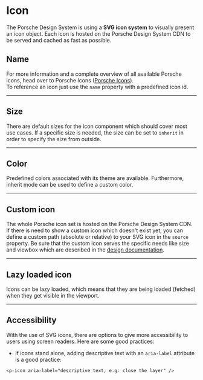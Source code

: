 # Icon

The Porsche Design System is using a **SVG icon system** to visually present an icon object. Each icon is hosted on the Porsche Design System CDN to be served and cached as fast as possible.

## Name

For more information and a complete overview of all available Porsche icons, head over to Porsche Icons ([Porsche Icons](https://icons.porsche.com)).  
To reference an icon just use the `name` property with a predefined icon id.

<Playground :themeable="true">
  <template v-slot="{theme}">
    <p-icon :theme="theme" name="360" aria-label="360 icon"></p-icon>
    <p-icon :theme="theme" name="arrow-double-down" aria-label="Arrow double down icon"></p-icon>
    <p-icon :theme="theme" name="arrow-double-left" aria-label="Arrow double left icon"></p-icon>
    <p-icon :theme="theme" name="arrow-double-right" aria-label="Arrow double right icon"></p-icon>
    <p-icon :theme="theme" name="arrow-double-up" aria-label="Arrow double up icon"></p-icon>
    <p-icon :theme="theme" name="arrow-down" aria-label="Arrow down icon"></p-icon>
    <p-icon :theme="theme" name="arrow-first" aria-label="Arrow first icon"></p-icon>
    <p-icon :theme="theme" name="arrow-head-down" aria-label="Arrow head down icon"></p-icon>
    <p-icon :theme="theme" name="arrow-head-left" aria-label="Arrow head left icon"></p-icon>
    <p-icon :theme="theme" name="arrow-head-right" aria-label="Arrow head right icon"></p-icon>
    <p-icon :theme="theme" name="arrow-head-up" aria-label="Arrow head up icon"></p-icon>
    <p-icon :theme="theme" name="arrow-last" aria-label="Arrow last icon"></p-icon>
    <p-icon :theme="theme" name="arrow-left" aria-label="Arrow left icon"></p-icon>
    <p-icon :theme="theme" name="arrow-right" aria-label="Arrow right icon"></p-icon>
    <p-icon :theme="theme" name="arrow-up" aria-label="Arrow up icon"></p-icon>
    <p-icon :theme="theme" name="chat" aria-label="Chat icon"></p-icon>
    <p-icon :theme="theme" name="email" aria-label="Email icon"></p-icon>
    <p-icon :theme="theme" name="exclamation" aria-label="Exclamation icon"></p-icon>
    <p-icon :theme="theme" name="information" aria-label="Information icon"></p-icon>
    <p-icon :theme="theme" name="phone" aria-label="Phone icon"></p-icon>
    <p-icon :theme="theme" name="question" aria-label="Question icon"></p-icon>
    <p-icon :theme="theme" name="warning" aria-label="Warning icon"></p-icon>
    <p-icon :theme="theme" name="add" aria-label="Add icon"></p-icon>
    <p-icon :theme="theme" name="adjust" aria-label="Adjust icon"></p-icon>
    <p-icon :theme="theme" name="chart" aria-label="Chart icon"></p-icon>
    <p-icon :theme="theme" name="check" aria-label="Check icon"></p-icon>
    <p-icon :theme="theme" name="close" aria-label="Close icon"></p-icon>
    <p-icon :theme="theme" name="compare" aria-label="Compare icon"></p-icon>
    <p-icon :theme="theme" name="configurate" aria-label="Configurate icon"></p-icon>
    <p-icon :theme="theme" name="delete" aria-label="Delete icon"></p-icon>
    <p-icon :theme="theme" name="disable" aria-label="Disable icon"></p-icon>
    <p-icon :theme="theme" name="download" aria-label="Download icon"></p-icon>
    <p-icon :theme="theme" name="edit" aria-label="Edit icon"></p-icon>
    <p-icon :theme="theme" name="external" aria-label="External icon"></p-icon>
    <p-icon :theme="theme" name="filter" aria-label="Filter icon"></p-icon>
    <p-icon :theme="theme" name="grid" aria-label="Grid icon"></p-icon>
    <p-icon :theme="theme" name="increase" aria-label="Increase icon"></p-icon>
    <p-icon :theme="theme" name="list" aria-label="List icon"></p-icon>
    <p-icon :theme="theme" name="logout" aria-label="Logout icon"></p-icon>
    <p-icon :theme="theme" name="menu-dots-horizontal" aria-label="Menu dots horizontal icon"></p-icon>
    <p-icon :theme="theme" name="menu-lines" aria-label="Menu lines icon"></p-icon>
    <p-icon :theme="theme" name="minus" aria-label="Minus icon"></p-icon>
    <p-icon :theme="theme" name="plus" aria-label="Plus icon"></p-icon>
    <p-icon :theme="theme" name="refresh" aria-label="Refresh icon"></p-icon>
    <p-icon :theme="theme" name="reset" aria-label="Reset icon"></p-icon>
    <p-icon :theme="theme" name="save" aria-label="Save icon"></p-icon>
    <p-icon :theme="theme" name="search" aria-label="Search icon"></p-icon>
    <p-icon :theme="theme" name="sort" aria-label="Sort icon"></p-icon>
    <p-icon :theme="theme" name="stack" aria-label="Stack icon"></p-icon>
    <p-icon :theme="theme" name="subtract" aria-label="Substract icon"></p-icon>
    <p-icon :theme="theme" name="switch" aria-label="Switch icon"></p-icon>
    <p-icon :theme="theme" name="upload" aria-label="Upload icon"></p-icon>
    <p-icon :theme="theme" name="view-off" aria-label="View off icon"></p-icon>
    <p-icon :theme="theme" name="view" aria-label="View icon"></p-icon>
    <p-icon :theme="theme" name="zoom-in" aria-label="Zoom in icon"></p-icon>
    <p-icon :theme="theme" name="zoom-out" aria-label="Zoom out icon"></p-icon>
    <p-icon :theme="theme" name="battery-empty" aria-label="Battery empty icon"></p-icon>
    <p-icon :theme="theme" name="charging-station" aria-label="Charging station icon"></p-icon>
    <p-icon :theme="theme" name="flash" aria-label="Flash icon"></p-icon>
    <p-icon :theme="theme" name="plug" aria-label="Plug icon"></p-icon>
    <p-icon :theme="theme" name="augmented-reality" aria-label="Augmented reality icon"></p-icon>
    <p-icon :theme="theme" name="broadcast" aria-label="Broadcast icon"></p-icon>
    <p-icon :theme="theme" name="camera" aria-label="Camera icon"></p-icon>
    <p-icon :theme="theme" name="closed-caption" aria-label="Closed caption icon"></p-icon>
    <p-icon :theme="theme" name="document" aria-label="Document icon"></p-icon>
    <p-icon :theme="theme" name="image" aria-label="Image icon"></p-icon>
    <p-icon :theme="theme" name="mobile" aria-label="Mobile icon"></p-icon>
    <p-icon :theme="theme" name="pause" aria-label="Pause icon"></p-icon>
    <p-icon :theme="theme" name="play" aria-label="Play icon"></p-icon>
    <p-icon :theme="theme" name="printer" aria-label="Printer icon"></p-icon>
    <p-icon :theme="theme" name="replay" aria-label="Replay icon"></p-icon>
    <p-icon :theme="theme" name="screen" aria-label="Screen icon"></p-icon>
    <p-icon :theme="theme" name="tablet" aria-label="Tablet icon"></p-icon>
    <p-icon :theme="theme" name="video" aria-label="Video icon"></p-icon>
    <p-icon :theme="theme" name="volume-off" aria-label="Volume off icon"></p-icon>
    <p-icon :theme="theme" name="volume-up" aria-label="Volume up icon"></p-icon>
    <p-icon :theme="theme" name="wifi" aria-label="Wifi icon"></p-icon>
    <p-icon :theme="theme" name="city" aria-label="City icon"></p-icon>
    <p-icon :theme="theme" name="country-road" aria-label="Country road icon"></p-icon>
    <p-icon :theme="theme" name="globe" aria-label="Globe icon"></p-icon>
    <p-icon :theme="theme" name="highway" aria-label="Highway icon"></p-icon>
    <p-icon :theme="theme" name="home" aria-label="Home icon"></p-icon>
    <p-icon :theme="theme" name="locate" aria-label="Locate icon"></p-icon>
    <p-icon :theme="theme" name="pin" aria-label="Pin icon"></p-icon>
    <p-icon :theme="theme" name="route" aria-label="Route icon"></p-icon>
    <p-icon :theme="theme" name="gift" aria-label="Gift icon"></p-icon>
    <p-icon :theme="theme" name="leaf" aria-label="Leaf icon"></p-icon>
    <p-icon :theme="theme" name="leather" aria-label="Leather icon"></p-icon>
    <p-icon :theme="theme" name="light" aria-label="Light icon"></p-icon>
    <p-icon :theme="theme" name="lock-open" aria-label="Lock open icon"></p-icon>
    <p-icon :theme="theme" name="lock" aria-label="Lock icon"></p-icon>
    <p-icon :theme="theme" name="moon" aria-label="Moon icon"></p-icon>
    <p-icon :theme="theme" name="racing-flag" aria-label="Racing flag icon"></p-icon>
    <p-icon :theme="theme" name="snowflake" aria-label="Snowflake icon"></p-icon>
    <p-icon :theme="theme" name="star" aria-label="Star icon"></p-icon>
    <p-icon :theme="theme" name="sun" aria-label="Sun icon"></p-icon>
    <p-icon :theme="theme" name="weight" aria-label="Weight icon"></p-icon>
    <p-icon :theme="theme" name="work" aria-label="Work icon"></p-icon>
    <p-icon :theme="theme" name="wrench" aria-label="Wrench icon"></p-icon>
    <p-icon :theme="theme" name="calendar" aria-label="Calendar icon"></p-icon>
    <p-icon :theme="theme" name="clock" aria-label="Clock icon"></p-icon>
    <p-icon :theme="theme" name="duration" aria-label="Duration icon"></p-icon>
    <p-icon :theme="theme" name="stopwatch" aria-label="Stopwatch icon"></p-icon>
    <p-icon :theme="theme" name="calculator" aria-label="Calculator icon"></p-icon>
    <p-icon :theme="theme" name="card" aria-label="Card icon"></p-icon>
    <p-icon :theme="theme" name="purchase" aria-label="Purcahse icon"></p-icon>
    <p-icon :theme="theme" name="shopping-cart" aria-label="Shopping cart icon"></p-icon>
    <p-icon :theme="theme" name="logo-baidu" aria-label="Logo Baidu icon"></p-icon>
    <p-icon :theme="theme" name="logo-delicious" aria-label="Logo Delicious icon"></p-icon>
    <p-icon :theme="theme" name="logo-digg" aria-label="Logo Digg icon"></p-icon>
    <p-icon :theme="theme" name="logo-facebook" aria-label="Logo Facebook icon"></p-icon>
    <p-icon :theme="theme" name="logo-foursquare" aria-label="Logo Foursquare icon"></p-icon>
    <p-icon :theme="theme" name="logo-gmail" aria-label="Logo Gmail icon"></p-icon>
    <p-icon :theme="theme" name="logo-google" aria-label="Logo Google icon"></p-icon>
    <p-icon :theme="theme" name="logo-hatena" aria-label="Logo hatena icon"></p-icon>
    <p-icon :theme="theme" name="logo-instagram" aria-label="Logo Instagram icon"></p-icon>
    <p-icon :theme="theme" name="logo-kaixin" aria-label="Logo Kaixin icon"></p-icon>
    <p-icon :theme="theme" name="logo-linkedin" aria-label="Logo Linkedin icon"></p-icon>
    <p-icon :theme="theme" name="logo-pinterest" aria-label="Logo Pinterest icon"></p-icon>
    <p-icon :theme="theme" name="logo-qq-share" aria-label="Logo QQ Share icon"></p-icon>
    <p-icon :theme="theme" name="logo-qq" aria-label="Logo QQ icon"></p-icon>
    <p-icon :theme="theme" name="logo-skyrock" aria-label="Logo Skyrock icon"></p-icon>
    <p-icon :theme="theme" name="logo-sohu" aria-label="Logo Sohu icon"></p-icon>
    <p-icon :theme="theme" name="logo-tecent" aria-label="Logo Tecent icon"></p-icon>
    <p-icon :theme="theme" name="logo-telegram" aria-label="Logo Telegram icon"></p-icon>
    <p-icon :theme="theme" name="logo-tumblr" aria-label="Logo Tumblr icon"></p-icon>
    <p-icon :theme="theme" name="logo-twitter" aria-label="Logo Twitter icon"></p-icon>
    <p-icon :theme="theme" name="logo-viber" aria-label="Logo Viber icon"></p-icon>
    <p-icon :theme="theme" name="logo-vk" aria-label="Logo VK icon"></p-icon>
    <p-icon :theme="theme" name="logo-wechat" aria-label="Logo Wechat icon"></p-icon>
    <p-icon :theme="theme" name="logo-weibo" aria-label="Logo Weibo icon"></p-icon>
    <p-icon :theme="theme" name="logo-whatsapp" aria-label="Logo Whatsapp icon"></p-icon>
    <p-icon :theme="theme" name="logo-xing" aria-label="Logo Xing icon"></p-icon>
    <p-icon :theme="theme" name="logo-yahoo" aria-label="Logo Yahoo icon"></p-icon>
    <p-icon :theme="theme" name="logo-youku" aria-label="Logo Youku icon"></p-icon>
    <p-icon :theme="theme" name="logo-youtube" aria-label="Logo YouTube icon"></p-icon>
    <p-icon :theme="theme" name="rss" aria-label="RSS icon"></p-icon>
    <p-icon :theme="theme" name="share" aria-label="Share icon"></p-icon>
    <p-icon :theme="theme" name="user-group" aria-label="User group icon"></p-icon>
    <p-icon :theme="theme" name="user" aria-label="user icon"></p-icon>
    <p-icon :theme="theme" name="car" aria-label="car icon"></p-icon>
    <p-icon :theme="theme" name="co2-emission" aria-label="CO2 emission icon"></p-icon>
    <p-icon :theme="theme" name="cubic-capacity" aria-label="Cubic Capacity icon"></p-icon>
    <p-icon :theme="theme" name="fuel-station" aria-label="Fuel station icon"></p-icon>
    <p-icon :theme="theme" name="oil-can" aria-label="Oil can icon"></p-icon>
    <p-icon :theme="theme" name="steering-wheel" aria-label="Steering wheel icon"></p-icon>
    <p-icon :theme="theme" name="tachometer" aria-label="Tachometer icon"></p-icon>
    <p-icon :theme="theme" name="truck" aria-label="Truck icon"></p-icon>
  </template>
</Playground>
    
---

## Size

There are default sizes for the icon component which should cover most use cases. If a specific size is needed, the size can be set to `inherit` in order to specify the size from outside.

<Playground :themeable="true">
  <template #configurator>
    <select v-model="size">
      <option disabled>Select a size</option>
      <option>small</option>
      <option>medium</option>
      <option>large</option>
      <option>inherit</option>
    </select>
  </template>
  <template v-slot="{theme}">
    <p-icon :theme="theme" :size="size" name="highway" aria-label="Highway icon" :style="isInheritSize" />
  </template>
</Playground>
    
---

## Color
Predefined colors associated with its theme are available. Furthermore, inherit mode can be used to define a custom color.

<Playground :themeable="true">
  <template #configurator>
    <select v-model="color">
      <option disabled>Select a color</option>
      <option value="brand">Brand</option>
      <option value="default">Default</option>
      <option value="neutral-contrast-high">Neutral Contrast High</option>
      <option value="neutral-contrast-medium">Neutral Contrast Medium</option>
      <option value="neutral-contrast-low">Neutral Contrast Low</option>
      <option value="notification-success">Notification Success</option>
      <option value="notification-warning">Notification Warning</option>
      <option value="notification-error">Notification Error</option>
      <option value="inherit">Inherit</option>
    </select>
  </template>
  <template v-slot="{theme}">
    <p-icon :theme="theme" name="highway" :color="color" :style="isInheritColor" aria-label="Highway icon" />
  </template>
</Playground>

---

## Custom icon
The whole Porsche icon set is hosted on the Porsche Design System CDN. If there is need to show a custom icon which doesn't exist yet, you can define a custom path (absolute or relative) to your SVG icon in the `source` property. Be sure that the custom icon serves the specific needs like size and viewbox which are described in the [design documentation](#/components/icon/icon#design).

<Playground :themeable="true">
  <template v-slot="{theme}">
    <p-icon :theme="theme" :source="require(`./assets/icon-custom-kaixin.svg`)" aria-label="Icon for social media platform Kaixin" />
  </template>
</Playground>

---

## Lazy loaded icon
Icons can be lazy loaded, which means that they are being loaded (fetched) when they get visible in the viewport.

<Playground :themeable="true">
  <template v-slot="{theme}">
    <p-icon :theme="theme" name="information" lazy="true" aria-label="Information icon" />
  </template>
</Playground>

---

## Accessibility
With the use of SVG icons, there are options to give more accessibility to users using screen readers. Here are some good practices:

* If icons stand alone, adding descriptive text with an `aria-label` attribute is a good practice:
```
<p-icon aria-label="descriptive text, e.g: close the layer" />
```

<script lang="ts">
  import { Component, Vue } from 'vue-property-decorator';
  
  @Component
  export default class PlaygroundIcon extends Vue {
    public size = 'large';
    public color = 'brand';
    
    public get isInheritSize() {
      return this.size === 'inherit' ? 'width: 96px; height: 96px;' : undefined;
    }
    
    public get isInheritColor() {
      return this.color === 'inherit' ? 'color: deeppink' : undefined;
    }
  }
</script>